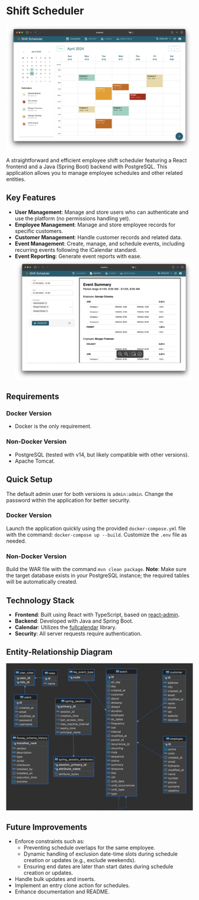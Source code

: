 # Shift Scheduler

![Home screen](docs/images/home-calendar.png?raw=true "Home screen")

A straightforward and efficient employee shift scheduler featuring a React frontend and a Java (Spring Boot) backend with PostgreSQL. This application allows you to manage employee schedules and other related entities.

## Key Features
- **User Management**: Manage and store users who can authenticate and use the platform (no permissions handling yet).
- **Employee Management**: Manage and store employee records for specific customers.
- **Customer Management**: Handle customer records and related data.
- **Event Management**: Create, manage, and schedule events, including recurring events following the iCalendar standard.
- **Event Reporting**: Generate event reports with ease.
![Event report](docs/images/event-report.png?raw=true "Event report")

## Requirements

### Docker Version
- Docker is the only requirement.

### Non-Docker Version
- PostgreSQL (tested with v14, but likely compatible with other versions).
- Apache Tomcat.

## Quick Setup

The default admin user for both versions is `admin:admin`. Change the password within the application for better security.

### Docker Version
Launch the application quickly using the provided `docker-compose.yml` file with the command: `docker-compose up --build`. Customize the `.env` file as needed.

### Non-Docker Version
Build the WAR file with the command `mvn clean package`.
**Note**: Make sure the target database exists in your PostgreSQL instance; the required tables will be automatically created.

## Technology Stack

- **Frontend**: Built using React with TypeScript, based on [react-admin](https://marmelab.com/react-admin/).
- **Backend**: Developed with Java and Spring Boot.
- **Calendar**: Utilizes the [fullcalendar](https://fullcalendar.io/) library.
- **Security**: All server requests require authentication.

## Entity-Relationship Diagram
![ER diagram](docs/images/er.png?raw=true "Entity-Relationship Diagram")

## Future Improvements

- Enforce constraints such as:
  - Preventing schedule overlaps for the same employee.
  - Dynamic handling of exclusion date-time slots during schedule creation or updates (e.g., exclude weekends).
  - Ensuring end dates are later than start dates during schedule creation or updates.
- Handle bulk updates and inserts.
- Implement an entry clone action for schedules.
- Enhance documentation and README.